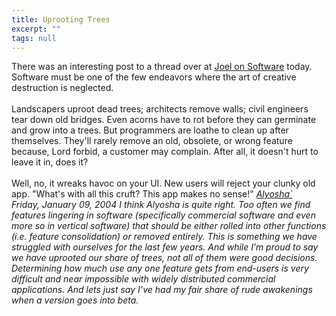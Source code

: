 ```yaml
---
title: Uprooting Trees
excerpt: ""
tags: null
---
```

<div class="Section1"> There was an interesting post to a thread over at <a href="http://discuss.fogcreek.com/joelonsoftware/default.asp?cmd=show&amp;ixPost=101496&amp;ixReplies=8" target="_blank">Joel on Software</a> today.
 Software must be one of the few endeavors where the art of creative destruction is neglected.<br /> <br /> Landscapers uproot dead trees; architects remove walls; civil engineers tear down old bridges.  Even acorns have to rot before they can germinate and grow into a trees.  But programmers are loathe to clean up after themselves.  They'll rarely remove an old, obsolete, or wrong feature because, Lord forbid, a customer may complain.  After all, it doesn't hurt to leave it in, does it?<br /> <br /> Well, no, it wreaks havoc on your UI.  New users will reject your clunky old app. "What's with all this cruft?  This app makes no sense!"
 <i><a href="http://discuss.fogcreek.com/joelonsoftware/?cmd=newmailform&amp;ixPost=101533" title="Click to send private email">Alyosha`</a><br /> Friday, January 09, 2004</i>
 <i>I think Alyosha is quite right. Too often we find features lingering in software (specifically commercial software and even more so in vertical software) that should be either rolled into other functions (i.e. feature consolidation) or removed entirely.   </i>
 <i>This is something we have struggled with ourselves for the last few years. And while I&rsquo;m proud to say we have uprooted our share of trees, not all of them were good decisions. Determining how much use any one feature gets from end-users is very difficult and near impossible with widely distributed commercial applications. And lets just say I&rsquo;ve had my fair share of rude awakenings when a version goes into beta.</i>
</div>